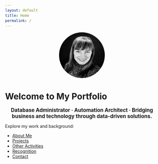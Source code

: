 ```yaml
---
layout: default
title: Home
permalink: /
---
```



<div style="text-align:center; margin-top:1em;">
  <img src="/headshot.jpg" style="border-radius:50%; width:150px; height:150px;">
</div>


# Welcome to My Portfolio


<div style="text-align:center; font-size:1.2em; font-weight:bold; margin-top:1em;">
  Database Administrator · Automation Architect · Bridging business and technology through data-driven solutions.
</div>


Explore my work and background:

- [About Me](about)
- [Projects](projects)
- [Other Activities](activities)
- [Recognition](recognition)
- [Contact](contact)
